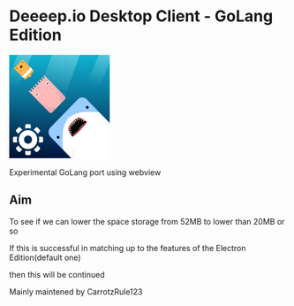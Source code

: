 # Deeeep.io Desktop Client - GoLang Edition

![logo_go](/build/Logo_182x187.png)

Experimental GoLang port using webview

## Aim

To see if we can lower the space storage from 52MB to lower than 20MB or so

If this is successful in matching up to the features of the Electron Edition(default one)

then this will be continued

Mainly maintened by CarrotzRule123
